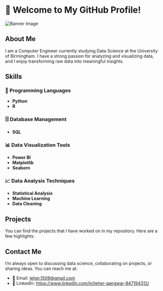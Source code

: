 # 👋 Welcome to My GitHub Profile!

![Banner Image](https://sagaratechnology.com/blog/wp-content/uploads/2021/05/1__HFjXH8bCe0wQT9Zu3SVgg.gif)

## About Me

I am a Computer Engineer currently studying Data Science at the University of Birmingham. I have a strong passion for analyzing and visualizing data, and I enjoy transforming raw data into meaningful insights.

## Skills

### 🔧 Programming Languages
- **Python**
- **R**

### 🗄️ Database Management
- **SQL**

### 📊 Data Visualization Tools
- **Power BI**
- **Matplotlib**
- **Seaborn**

### 📈 Data Analysis Techniques
- **Statistical Analysis**
- **Machine Learning**
- **Data Cleaning**

## Projects

You can find the projects that I have worked on in my repository. Here are a few highlights:



## Contact Me

I’m always open to discussing data science, collaborating on projects, or sharing ideas. You can reach me at:

- 📧 Email: leher.1509@gmail.com
- 🔗 LinkedIn: https://www.linkedin.com/in/leher-gangwar-847194312/
